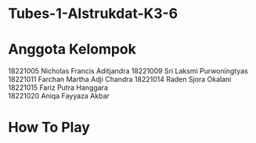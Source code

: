 # Tubes-1-Alstrukdat-K3-6

# Anggota Kelompok
18221005 Nicholas Francis Aditjandra
18221009 Sri Laksmi Purwoningtyas
18221011 Farchan Martha Adji Chandra
18221014 Raden Sjora Okalani	
18221015 Fariz Putra Hanggara	
18221020 Aniqa Fayyaza Akbar

# How To Play
